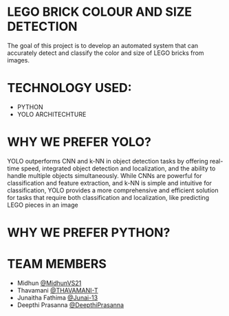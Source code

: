 # LEGO BRICK COLOUR AND SIZE DETECTION
The goal of this project is to develop an automated system that can accurately detect and classify the color and size of LEGO bricks from images.

#  TECHNOLOGY USED: 
- PYTHON
- YOLO ARCHITECHTURE

# WHY WE PREFER YOLO?
YOLO outperforms CNN and k-NN in object detection tasks by offering real-time speed, integrated object detection and localization, and the ability to handle multiple objects simultaneously. While CNNs are powerful for classification and feature extraction, and k-NN is simple and intuitive for classification, YOLO provides a more comprehensive and efficient solution for tasks that require both classification and localization, like predicting LEGO pieces in an image
# WHY WE PREFER PYTHON?

# TEAM MEMBERS
- Midhun [@MidhunVS21](https://github.com/MidhunVS21)
- Thavamani [@THAVAMANI-T](https://github.com/THAVAMANI-T)
- Junaitha Fathima [@Junai-13](https://github.com/Junai-13)
- Deepthi Prasanna [@DeepthiPrasanna](https://github.com/DeepthiPrasannaIntern)
